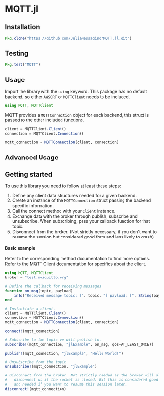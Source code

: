 # MQTT.jl

Installation
------------
```julia
Pkg.clone("https://github.com/JuliaMessaging/MQTT.jl.git")
```
Testing
-------
```julia
Pkg.test("MQTT")
```
Usage
-----
Import the library with the `using` keyword. This package has no default backend, so either `AWSCRT` or `MQTTClient` needs to be included.

```julia
using MQTT, MQTTClient
```

MQTT provides a `MQTTConnection` object for each backend, this struct is passed to the other included functions.

```julia
client = MQTTClient.Client()
connection = MQTTClient.Connection()

mqtt_connection = MQTTConnection(client, connection)
```

Advanced Usage
--------------

## Getting started
To use this library you need to follow at least these steps:
1. Define any client data structures needed for a given backend.
2. Create an instance of the `MQTTConnection` struct passing the backend specific information.
3. Call the connect method with your `Client` instance.
4. Exchange data with the broker through publish, subscribe and unsubscribe. When subscribing, pass your callback function for that topic.
5. Disconnect from the broker. (Not strictly necessary, if you don't want to resume the session but considered good form and less likely to crash).

#### Basic example
Refer to the corresponding method documentation to find more options. Refer to the MQTT Client documentation for specifics about the client.

```julia
using MQTT, MQTTClient
broker = "test.mosquitto.org"

# Define the callback for receiving messages.
function on_msg(topic, payload)
    info("Received message topic: [", topic, "] payload: [", String(payload), "]")
end

# Instantiate a client.
client = MQTTClient.Client()
connection = MQTTClient.Connection()
mqtt_connection = MQTTConnection(client, connection)

connect!(mqtt_connection)

# Subscribe to the topic we will publish to.
subscribe!(mqtt_connection, "jlExample", on_msg, qos=AT_LEAST_ONCE))

publish!(mqtt_connection, "jlExample", "Hello World!")

# Unsubscribe from the topic
unsubscribe!(mqtt_connection, "jlExample")

# Disconnect from the broker. Not strictly needed as the broker will also
#   disconnect us if the socket is closed. But this is considered good form
#   and needed if you want to resume this session later.
disconnect!(mqtt_connection)
```